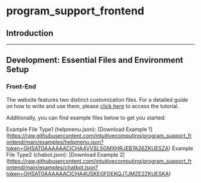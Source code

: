 # program_support_frontend

## Introduction

---

## Development: Essential Files and Environment Setup

### Front-End

The website features two distinct customization files. For a detailed guide on how to write and use them, please [click here](https://docs.google.com/document/d/12tyInR8hcHN3QSnFdj-3iuF3VUZldVw9KjV0NjFBORo/edit?usp=sharing) to access the tutorial.

Additionally, you can find example files below to get you started:

Example File Type1 (helpmenu.json): [Download Example 1] (https://raw.githubusercontent.com/intuitivecomputing/program_support_frontend/main/examples/helpmenu.json?token=GHSAT0AAAAAACICHA4VVSLSGMXHRJEB7A26ZKUESZA)
Example File Type2 (chabot.json): [Download Example 2] (https://raw.githubusercontent.com/intuitivecomputing/program_support_frontend/main/examples/chatbot.json?token=GHSAT0AAAAAACICHA4USKEGFDEKQJTJMZE2ZKUESKA)
